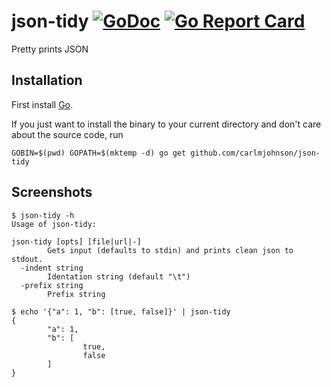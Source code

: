 # json-tidy [![GoDoc](https://godoc.org/github.com/carlmjohnson/json-tidy?status.svg)](https://godoc.org/github.com/carlmjohnson/json-tidy) [![Go Report Card](https://goreportcard.com/badge/github.com/carlmjohnson/json-tidy)](https://goreportcard.com/report/github.com/carlmjohnson/json-tidy)
Pretty prints JSON

## Installation
First install [Go](http://golang.org).

If you just want to install the binary to your current directory and don't care about the source code, run

```shell
GOBIN=$(pwd) GOPATH=$(mktemp -d) go get github.com/carlmjohnson/json-tidy
```

## Screenshots
```shell
$ json-tidy -h
Usage of json-tidy:

json-tidy [opts] [file|url|-]
        Gets input (defaults to stdin) and prints clean json to stdout.
  -indent string
        Identation string (default "\t")
  -prefix string
        Prefix string
```

```shell
$ echo '{"a": 1, "b": [true, false]}' | json-tidy
{
        "a": 1,
        "b": [
                true,
                false
        ]
}
```
